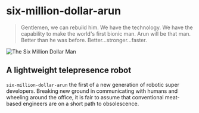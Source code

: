 # six-million-dollar-arun
> Gentlemen, we can rebuild him. We have the technology. We have the capability to make the world's first bionic man. Arun will be that man. Better than he was before. Better...stronger...faster.


![The Six Million Dollar Man](http://i.imgur.com/bW1zRXm.jpg)

## A lightweight telepresence robot

`six-million-dollar-arun` the first of a new generation of robotic super developers. Breaking new ground in communicating
with humans and wheeling around the office, it is fair to assume that conventional meat-based engineers are on a
short path to obsolescence.
